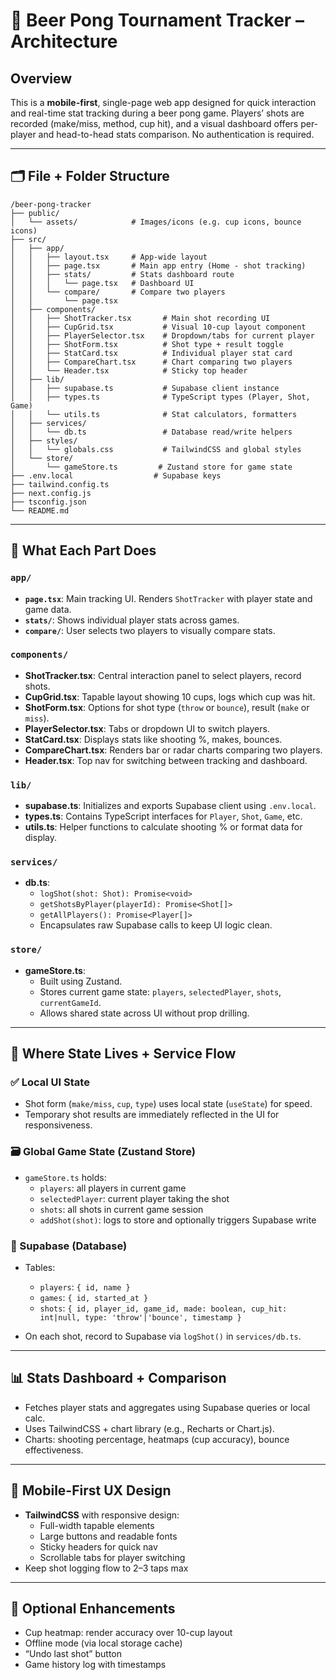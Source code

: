 # 🍺 Beer Pong Tournament Tracker – Architecture

## Overview

This is a **mobile-first**, single-page web app designed for quick interaction and real-time stat tracking during a beer pong game. Players’ shots are recorded (make/miss, method, cup hit), and a visual dashboard offers per-player and head-to-head stats comparison. No authentication is required.

---

## 🗂 File + Folder Structure

```
/beer-pong-tracker
├── public/
│   └── assets/            # Images/icons (e.g. cup icons, bounce icons)
├── src/
│   ├── app/
│   │   ├── layout.tsx     # App-wide layout
│   │   ├── page.tsx       # Main app entry (Home - shot tracking)
│   │   ├── stats/         # Stats dashboard route
│   │   │   └── page.tsx   # Dashboard UI
│   │   └── compare/       # Compare two players
│   │       └── page.tsx
│   ├── components/
│   │   ├── ShotTracker.tsx       # Main shot recording UI
│   │   ├── CupGrid.tsx           # Visual 10-cup layout component
│   │   ├── PlayerSelector.tsx    # Dropdown/tabs for current player
│   │   ├── ShotForm.tsx          # Shot type + result toggle
│   │   ├── StatCard.tsx          # Individual player stat card
│   │   ├── CompareChart.tsx      # Chart comparing two players
│   │   └── Header.tsx            # Sticky top header
│   ├── lib/
│   │   ├── supabase.ts           # Supabase client instance
│   │   ├── types.ts              # TypeScript types (Player, Shot, Game)
│   │   └── utils.ts              # Stat calculators, formatters
│   ├── services/
│   │   └── db.ts                 # Database read/write helpers
│   ├── styles/
│   │   └── globals.css           # TailwindCSS and global styles
│   └── store/
│       └── gameStore.ts         # Zustand store for game state
├── .env.local                  # Supabase keys
├── tailwind.config.ts
├── next.config.js
├── tsconfig.json
└── README.md
```

---

## 🔧 What Each Part Does

### `app/`
- **`page.tsx`**: Main tracking UI. Renders `ShotTracker` with player state and game data.
- **`stats/`**: Shows individual player stats across games.
- **`compare/`**: User selects two players to visually compare stats.

### `components/`
- **ShotTracker.tsx**: Central interaction panel to select players, record shots.
- **CupGrid.tsx**: Tapable layout showing 10 cups, logs which cup was hit.
- **ShotForm.tsx**: Options for shot type (`throw` or `bounce`), result (`make` or `miss`).
- **PlayerSelector.tsx**: Tabs or dropdown UI to switch players.
- **StatCard.tsx**: Displays stats like shooting %, makes, bounces.
- **CompareChart.tsx**: Renders bar or radar charts comparing two players.
- **Header.tsx**: Top nav for switching between tracking and dashboard.

### `lib/`
- **supabase.ts**: Initializes and exports Supabase client using `.env.local`.
- **types.ts**: Contains TypeScript interfaces for `Player`, `Shot`, `Game`, etc.
- **utils.ts**: Helper functions to calculate shooting % or format data for display.

### `services/`
- **db.ts**:
  - `logShot(shot: Shot): Promise<void>`
  - `getShotsByPlayer(playerId): Promise<Shot[]>`
  - `getAllPlayers(): Promise<Player[]>`
  - Encapsulates raw Supabase calls to keep UI logic clean.

### `store/`
- **gameStore.ts**:
  - Built using Zustand.
  - Stores current game state: `players`, `selectedPlayer`, `shots`, `currentGameId`.
  - Allows shared state across UI without prop drilling.

---

## 🧠 Where State Lives + Service Flow

### ✅ Local UI State
- Shot form (`make/miss`, `cup`, `type`) uses local state (`useState`) for speed.
- Temporary shot results are immediately reflected in the UI for responsiveness.

### 🗃 Global Game State (Zustand Store)
- `gameStore.ts` holds:
  - `players`: all players in current game
  - `selectedPlayer`: current player taking the shot
  - `shots`: all shots in current game session
  - `addShot(shot)`: logs to store and optionally triggers Supabase write

### 🔗 Supabase (Database)
- Tables:
  - `players`: `{ id, name }`
  - `games`: `{ id, started_at }`
  - `shots`: `{ id, player_id, game_id, made: boolean, cup_hit: int|null, type: 'throw'|'bounce', timestamp }`

- On each shot, record to Supabase via `logShot()` in `services/db.ts`.

---

## 📊 Stats Dashboard + Comparison

- Fetches player stats and aggregates using Supabase queries or local calc.
- Uses TailwindCSS + chart library (e.g., Recharts or Chart.js).
- Charts: shooting percentage, heatmaps (cup accuracy), bounce effectiveness.

---

## 📱 Mobile-First UX Design

- **TailwindCSS** with responsive design:
  - Full-width tapable elements
  - Large buttons and readable fonts
  - Sticky headers for quick nav
  - Scrollable tabs for player switching
- Keep shot logging flow to 2–3 taps max

---

## 🚀 Optional Enhancements

- Cup heatmap: render accuracy over 10-cup layout
- Offline mode (via local storage cache)
- “Undo last shot” button
- Game history log with timestamps
